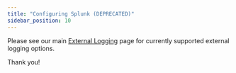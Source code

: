 ```yaml
---
title: "Configuring Splunk (DEPRECATED)"
sidebar_position: 10
---
```


Please see our main [External Logging](external-logging-config) page for currently supported external logging options.

Thank you!
